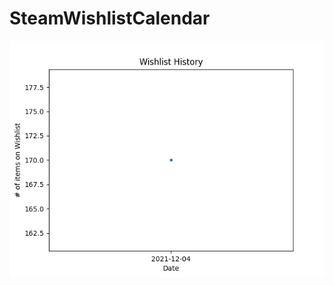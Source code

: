 # SteamWishlistCalendar
![Alt text](/76561198091123480/wishlist_history_chart.png?raw=true "Wishlist History")
 
